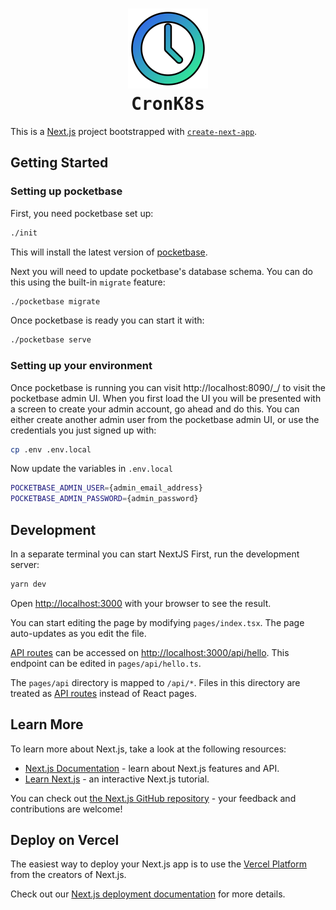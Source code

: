 <h1 align="center">
  <img src="public/images/logo.png" width="128" height="128" alt="CronK8s Logo">
  <br />
  <tt>CronK8s</tt>
</h1>


This is a [Next.js](https://nextjs.org/) project bootstrapped with [`create-next-app`](https://github.com/vercel/next.js/tree/canary/packages/create-next-app).

## Getting Started

### Setting up pocketbase

First, you need pocketbase set up:

```bash
./init
```

This will install the latest version of [pocketbase](https://pocketbase.io).

Next you will need to update pocketbase's database schema. You can do this using the built-in `migrate` feature:

```bash
./pocketbase migrate
```

Once pocketbase is ready you can start it with:

```bash
./pocketbase serve
```

### Setting up your environment

Once pocketbase is running you can visit http://localhost:8090/_/ to visit the pocketbase admin UI. When you first load the UI you will be presented with a screen to create your admin account, go ahead and do this. You can either create another admin user from the pocketbase admin UI, or use the credentials you just signed up with:

```bash
cp .env .env.local
```

Now update the variables in `.env.local`

```bash
POCKETBASE_ADMIN_USER={admin_email_address}
POCKETBASE_ADMIN_PASSWORD={admin_password}
```

## Development

In a separate terminal you can start NextJS
First, run the development server:

```bash
yarn dev
```

Open [http://localhost:3000](http://localhost:3000) with your browser to see the result.

You can start editing the page by modifying `pages/index.tsx`. The page auto-updates as you edit the file.

[API routes](https://nextjs.org/docs/api-routes/introduction) can be accessed on [http://localhost:3000/api/hello](http://localhost:3000/api/hello). This endpoint can be edited in `pages/api/hello.ts`.

The `pages/api` directory is mapped to `/api/*`. Files in this directory are treated as [API routes](https://nextjs.org/docs/api-routes/introduction) instead of React pages.

## Learn More

To learn more about Next.js, take a look at the following resources:

- [Next.js Documentation](https://nextjs.org/docs) - learn about Next.js features and API.
- [Learn Next.js](https://nextjs.org/learn) - an interactive Next.js tutorial.

You can check out [the Next.js GitHub repository](https://github.com/vercel/next.js/) - your feedback and contributions are welcome!

## Deploy on Vercel

The easiest way to deploy your Next.js app is to use the [Vercel Platform](https://vercel.com/new?utm_medium=default-template&filter=next.js&utm_source=create-next-app&utm_campaign=create-next-app-readme) from the creators of Next.js.

Check out our [Next.js deployment documentation](https://nextjs.org/docs/deployment) for more details.
